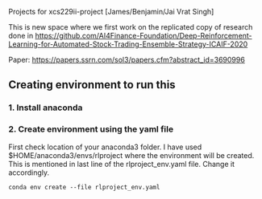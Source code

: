 Projects for xcs229ii-project [James/Benjamin/Jai Vrat Singh]

This is new space where we first work on the replicated copy of research done
in https://github.com/AI4Finance-Foundation/Deep-Reinforcement-Learning-for-Automated-Stock-Trading-Ensemble-Strategy-ICAIF-2020

Paper: https://papers.ssrn.com/sol3/papers.cfm?abstract_id=3690996



## Creating environment to run this
### 1. Install anaconda

### 2. Create environment using the yaml file
First check location of your anaconda3 folder. I have used $HOME/anaconda3/envs/rlproject where the environment will be created.
This is mentioned in last line of the rlproject_env.yaml file. Change it accordingly.

`conda env create --file rlproject_env.yaml`
